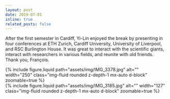 ```yaml
---
layout: post
date: 2019-07-01
inline: true
related_posts: false
---
```


After the first semester in Cardiff, Yi-Lin enjoyed the break by presenting in four conferences at ETH Zurich, Cardiff University, University of Liverpool, and RSC Burlington House. It was great to interact with the scientific giants, interact with researchers in various fields, and reunite with old friends. Thank you, François.

<div class="row mt-3 justify-content-center"> 
  <div class="col-sm-auto mt-3 mt-md-0 text-center"> 
    {% include figure.liquid
      path="assets/img/IMG_3378.jpg" 
      alt=""
      width="250"
      class="img-fluid rounded z-depth-1 mx-auto d-block"
      zoomable=true
    %}
  </div>
  <div class="col-sm-auto mt-3 mt-md-0 text-center">
    {% include figure.liquid
      path="assets/img/IMG_3185.jpg" 
      alt=""
      width="127" 
      class="img-fluid rounded z-depth-1 mx-auto d-block"
      zoomable=true
    %}
  </div>
</div>
